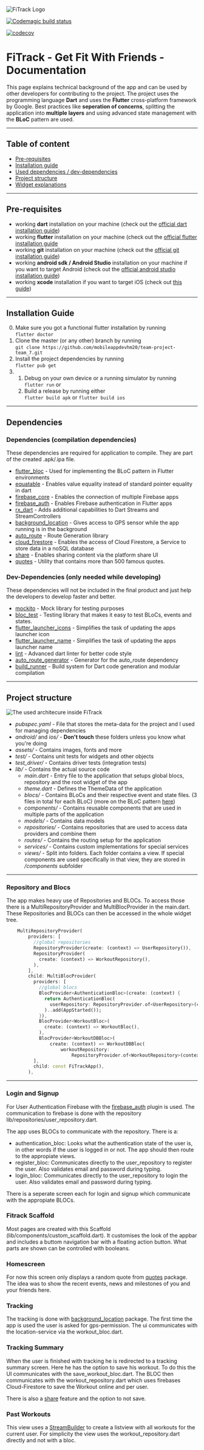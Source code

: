 ![FiTrack Logo](https://github.com/mobileappdevhm20/team-project-team_7/blob/develop/assets/images/png/fitrack-logocircle.png?raw=true "FiTrack Logo")

[![Codemagic build status](https://api.codemagic.io/apps/5ec7a927261f3410eb114173/5ec863ee261f3440df2f3a35/status_badge.svg)](https://codemagic.io/apps/5ec7a927261f3410eb114173/5ec863ee261f3440df2f3a35/latest_build)

[![codecov](https://codecov.io/gh/mobileappdevhm20/team-project-team_7/branch/master/graph/badge.svg)](https://codecov.io/gh/mobileappdevhm20/team-project-team_7)

# FiTrack - Get Fit With Friends - Documentation
This page explains technical background of the app and can be used by other developers for contributing to the project.
The project uses the programming language **Dart** and uses the **Flutter** cross-platform framework by Google.
Best practices like **seperation of concerns**, splitting the application into **multiple layers** and using advanced state management with the **BLoC** pattern are used.

---

## Table of content
- [Pre-requisites](#pre-requisites)
- [Installation guide](#installation-guide)
- [Used dependencies / dev-dependencies](#dependencies)
- [Project structure](#project-structure)
- [Widget explanations](#widgets)

---

## Pre-requisites
- working **dart** installation on your machine (check out the [official dart installation guide](https://dart.dev/get-dart))
- working **flutter** installation on your machine (check out the [official flutter installation guide](https://flutter.dev/docs/get-started/install)
- working **git** installation on your machine (check out the [official git installation guide](https://git-scm.com/book/en/v2/Getting-Started-Installing-Git))
- working **android sdk / Android Studio** installation on your machine if you want to target Android (check out the [official android studio installation guide](https://developer.android.com/studio/install))
- working **xcode** installation if you want to target iOS (check out [this guide](https://medium.com/@LondonAppBrewery/how-to-download-and-setup-xcode-10-for-ios-development-b63bed1865c))

---

## Installation Guide
0. Make sure you got a functional flutter installation by running <br>
  `flutter doctor`
1. Clone the master (or any other) branch by running <br>
  `git clone https://github.com/mobileappdevhm20/team-project-team_7.git`
2. Install the project dependencies by running <br>
  `flutter pub get`
3. 1. Debug on your own device or a running simulator by running <br>
  `flutter run` or
   2. Build a release by running either <br>
  `flutter build apk` or `flutter build ios`

---

## Dependencies
### Dependencies (compilation dependencies)
These dependencies are required for application to compile. They are part of the created .apk/.ipa file.

- [flutter_bloc](https://pub.dev/packages/flutter_bloc) - Used for implementing the BLoC pattern in Flutter environments
- [equatable](https://pub.dev/packages/equatable) - Enables value equality instead of standard pointer equality in dart
- [firebase_core](https://pub.dev/packages/firebase_core) - Enables the connection of multiple Firebase apps
- [firebase_auth](https://pub.dev/packages/firebase_auth) - Enables Firebase authentication in Flutter apps
- [rx_dart](https://pub.dev/packages/rxdart) - Adds additional capabilities to Dart Streams and StreamControllers
- [background_location](https://pub.dev/packages/background_location) - Gives access to GPS sensor while the app running is in the background
- [auto_route](https://pub.dev/packages/auto_route) - Route Generation library
- [cloud_firestore](https://pub.dev/packages/cloud_firestore) - Enables the access of Cloud Firestore, a Service to store data in a noSQL database
- [share](https://pub.dev/packages/share) - Enables sharing content via the platform share UI
- [quotes](https://pub.dev/packages/quotes) - Utility that contains more than 500 famous quotes.

### Dev-Dependencies (only needed while developing)
These dependencies will not be included in the final product and just help the developers to develop faster and better.

- [mockito](https://pub.dev/packages/mockito) - Mock library for testing purposes
- [bloc_test](https://pub.dev/packages/bloc_test) - Testing library that makes it easy to test BLoCs, events and states.
- [flutter_launcher_icons](https://pub.dev/packages/flutter_launcher_icons) - Simplifies the task of updating the apps launcher icon
- [flutter_launcher_name](https://pub.dev/packages/flutter_launcher_name) - Simplifies the task of updating the apps launcher name
- [lint](https://pub.dev/packages/lint) - Advanced dart linter for better code style
- [auto_route_generator](https://pub.dev/packages/auto_route_generator) - Generator for the auto_route dependency
- [build_runner](https://pub.dev/packages/build_runner) - Build system for Dart code generation and modular compilation

---

## Project structure

![The used architecure inside FiTrack](https://miro.medium.com/max/1400/1*MqYPYKdNBiID0mZ-zyE-mA.png)


- *pubspec.yaml* - File that stores the meta-data for the project and I used for managing dependencies
- *android/* and *ios/* - **Don't touch** these folders unless you know what you're doing
- *assets/* - Contains images, fonts and more
- *test/* - Contains unit tests for widgets and other objects
- *test_driver/* - Contains driver tests (integration tests)
- *lib/* - Contains the actual source code
  - *main.dart* - Entry file to the application that setups global blocs, repository and the root widget of the app
  - *theme.dart* - Defines the ThemeData of the application
  - *blocs/* - Contains BLoCs and their respective event and state files. (3 files in total for each BLoC) (more on the BLoC pattern [here](https://medium.com/flutterpub/architecting-your-flutter-project-bd04e144a8f1))
  - *components/* - Contains reusable components that are used in multiple parts of the application
  - *models/* - Contains data models
  - *repositories/* - Contains repositories that are used to access data providers and combine them
  - *routes/* - Contains the routing setup for the application
  - *services/* - Contains custom implementations for special services
  - *views/* - Split into folders. Each folder contains a view. If special components are used specifically in that view, they are stored in */components* subfolder

---
### Repository and Blocs
The app makes heavy use of Repositories and BLOCs. To access those there is a MultiRepositoryProvider and MultiBlocProvider in the main.dart. These Repositories and BLOCs can then be accessed in the whole widget tree.
```Dart
    MultiRepositoryProvider(
        providers: [
          //global repositories
          RepositoryProvider(create: (context) => UserRepository()),
          RepositoryProvider(
            create: (context) => WorkoutRepository(),
          ),
        ],
        child: MultiBlocProvider(
          providers: [
            //global blocs
            BlocProvider<AuthenticationBloc>(create: (context) {
              return AuthenticationBloc(
                userRepository: RepositoryProvider.of<UserRepository>(context),
              )..add(AppStarted());
            }),
            BlocProvider<WorkoutBloc>(
              create: (context) => WorkoutBloc(),
            ),
            BlocProvider<WorkoutDBBloc>(
                create: (context) => WorkoutDBBloc(
                    workoutRepository:
                        RepositoryProvider.of<WorkoutRepository>(context))),
          ],
          child: const FiTrackApp(),
        ),
```
---
### Login and Signup
For User Authentication Firebase with the [firebase_auth](https://pub.dev/packages/firebase_auth) plugin is used. The communication to firebase is done with the repository lib/repositories/user_repository.dart.

The app uses BLOCs to communicate with the repository. There is a:
- authentication_bloc: Looks what the authentication state of the user is, in other words if the user is logged in or not. The app should then route to the appropiate views.
- register_bloc: Communicates directly to the user_repository to register the user. Also validates email and password during typing.
- login_bloc: Communicates directly to the user_repository to login the user. Also validates email and password during typing.

There is a seperate screen each for login and signup which communicate with the appropiate BLOCs.

### Fitrack Scaffold
Most pages are created with this Scaffold (lib/components/custom_scaffold.dart). It customises the look of the appbar and includes a buttom navigation bar with a floating action button. What parts are shown can be controlled with booleans. 

### Homescreen
For now this screen only displays a random quote from [quotes](https://pub.dev/packages/quotes) package. The idea was to show the recent events, news and milestones of you and your friends here.

### Tracking
The tracking is done with [background_location](https://pub.dev/packages/background_location) package. The first time the app is used the user is asked for gps-permission. The ui communicates with the location-service via the workout_bloc.dart. 

### Tracking Summary
When the user is finished with tracking he is redirected to a tracking summary screen. Here he has the option to save his workout. To do this the UI communicates with the save_workout_bloc.dart. The BLOC then communicates with the workout_repository.dart which uses firebases Cloud-Firestore to save the Workout online and per user.

There is also a [share](https://pub.dev/packages/share) feature and the option to not save.

### Past Workouts
This view uses a [StreamBuilder](https://api.flutter.dev/flutter/widgets/StreamBuilder-class.html) to create a listview with all workouts for the current user. For simplicity the view uses the workout_repository.dart directly and not with a bloc.
